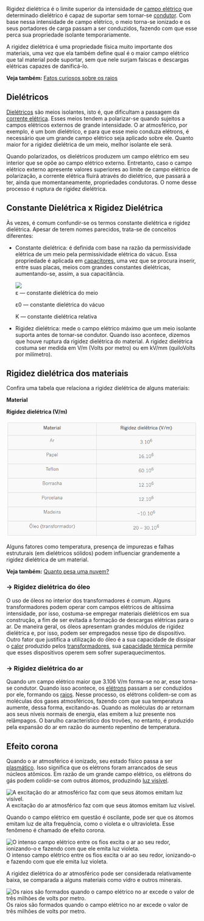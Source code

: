 Rigidez dielétrica é o limite superior da intensidade de [campo elétrico](https://mundoeducacao.uol.com.br/fisica/campo-eletrico.htm) que determinado dielétrico é capaz de suportar sem tornar-se [condutor](https://mundoeducacao.uol.com.br/fisica/condutores-isolantes.htm). Com base nessa intensidade de campo elétrico, o meio torna-se ionizado e os seus portadores de carga passam a ser conduzidos, fazendo com que esse perca sua propriedade isolante temporariamente.

A rigidez dielétrica é uma propriedade física muito importante dos materiais, uma vez que ela também define qual é o maior campo elétrico que tal material pode suportar, sem que nele surjam faíscas e descargas elétricas capazes de danificá-lo.

**Veja também:** [Fatos curiosos sobre os raios](https://mundoeducacao.uol.com.br/fisica/fatos-curiosos-sobre-os-raios.htm)

**Dielétricos**
---------------

[Dielétricos](https://mundoeducacao.uol.com.br/fisica/dieletricos.htm) são meios isolantes, isto é, que dificultam a passagem da [corrente elétrica](https://mundoeducacao.uol.com.br/fisica/corrente-eletrica.htm). Esses meios tendem a polarizar-se quando sujeitos a campos elétricos externos de grande intensidade. O ar atmosférico, por exemplo, é um bom dielétrico, e para que esse meio conduza elétrons, é necessário que um grande campo elétrico seja aplicado sobre ele. Quanto maior for a rigidez dielétrica de um meio, melhor isolante ele será.

Quando polarizados, os dielétricos produzem um campo elétrico em seu interior que se opõe ao campo elétrico externo. Entretanto, caso o campo elétrico externo apresente valores superiores ao limite de campo elétrico de polarização, a corrente elétrica fluirá através do dielétrico, que passará a ter, ainda que momentaneamente, propriedades condutoras. O nome desse processo é ruptura de rigidez dielétrica.

**Constante Dielétrica x Rigidez Dielétrica**
---------------------------------------------

Às vezes, é comum confundir-se os termos constante dielétrica e rigidez dielétrica. Apesar de terem nomes parecidos, trata-se de conceitos diferentes:

*   Constante dielétrica: é definida com base na razão da permissividade elétrica de um meio pela permissividade elétrica do vácuo. Essa propriedade é aplicada em [capacitores](https://mundoeducacao.uol.com.br/fisica/capacitores.htm), uma vez que se procura inserir, entre suas placas, meios com grandes constantes dielétricas, aumentando-se, assim, a sua capacitância.
    
    ![](https://static.mundoeducacao.uol.com.br/mundoeducacao/conteudo/constante-dieletrica(2).jpg)  
    ε — constante dielétrica do meio
    
    ε0 — constante dielétrica do vácuo
    
    K — constante dielétrica relativa
    
*   Rigidez dielétrica: mede o campo elétrico máximo que um meio isolante suporta antes de tornar-se condutor. Quando isso acontece, dizemos que houve ruptura da rigidez dielétrica do material. A rigidez dielétrica costuma ser medida em V/m (Volts por metro) ou em kV/mm (quiloVolts por milímetro).
    

**Rigidez dielétrica dos materiais**
------------------------------------

Confira uma tabela que relaciona a rigidez dielétrica de alguns materiais:

**Material**

**Rigidez dielétrica (V/m)**

![](Imagens/Pasted%20image%2020201026151130.png)

Alguns fatores como temperatura, presença de impurezas e falhas estruturais (em dielétricos sólidos) podem influenciar grandemente a rigidez dielétrica de um material.

**Veja também:** [Quanto pesa uma nuvem?](https://mundoeducacao.uol.com.br/fisica/quanto-pesa-uma-nuvem.htm)

### **→ Rigidez dielétrica do óleo**

O uso de óleos no interior dos transformadores é comum. Alguns transformadores podem operar com campos elétricos de altíssima intensidade, por isso, costuma-se empregar materiais dielétricos em sua construção, a fim de ser evitada a formação de descargas elétricas para o ar. De maneira geral, os óleos apresentam grandes módulos de rigidez dielétrica e, por isso, podem ser empregados nesse tipo de dispositivo. Outro fator que justifica a utilização do óleo é a sua capacidade de dissipar o [calor](https://mundoeducacao.uol.com.br/fisica/calor-sensivel.htm) produzido pelos [transformadores](https://mundoeducacao.uol.com.br/fisica/transformadores.htm), sua [capacidade térmica](https://mundoeducacao.uol.com.br/fisica/capacidade-termica.htm) permite que esses dispositivos operem sem sofrer superaquecimentos.

### **→ Rigidez dielétrica do ar**

Quando um campo elétrico maior que 3.106 V/m forma-se no ar, esse torna-se condutor. Quando isso acontece, os [elétrons](https://mundoeducacao.uol.com.br/fisica/descoberta-eletron.htm) passam a ser conduzidos por ele, formando os [raios](https://mundoeducacao.uol.com.br/fisica/raios-trovoes.htm). Nesse processo, os elétrons colidem-se com as moléculas dos gases atmosféricos, fazendo com que sua temperatura aumente, dessa forma, excitando-as. Quando as moléculas do ar retornam aos seus níveis normais de energia, elas emitem a luz presente nos relâmpagos. O barulho característico dos trovões, no entanto, é produzido pela expansão do ar em razão do aumento repentino de temperatura.

**Efeito corona**
-----------------

Quando o ar atmosférico é ionizado, seu estado físico passa a ser [plasmático](https://mundoeducacao.uol.com.br/fisica/plasma.htm). Isso significa que os elétrons foram arrancados de seus núcleos atômicos. Em razão de um grande campo elétrico, os elétrons do gás podem colidir-se com outros átomos, produzindo [luz visível](https://mundoeducacao.uol.com.br/fisica/espectro-eletromagnetico.htm).

![A excitação do ar atmosférico faz com que seus átomos emitam luz visível.](https://static.mundoeducacao.uol.com.br/mundoeducacao/conteudo/descarga-eletrica.jpg)  
A excitação do ar atmosférico faz com que seus átomos emitam luz visível.

Quando o campo elétrico em questão é oscilante, pode ser que os átomos emitam luz de alta frequência, como o violeta e o ultravioleta. Esse fenômeno é chamado de efeito corona.

![O intenso campo elétrico entre os fios excita o ar ao seu redor, ionizando-o e fazendo com que ele emita luz violeta.](https://static.mundoeducacao.uol.com.br/mundoeducacao/conteudo/efeito-corona-2.jpg)  
O intenso campo elétrico entre os fios excita o ar ao seu redor, ionizando-o e fazendo com que ele emita luz violeta.

A rigidez dielétrica do ar atmosférico pode ser considerada relativamente baixa, se comparada a alguns materiais como vidro e outros minerais.

![Os raios são formados quando o campo elétrico no ar excede o valor de três milhões de volts por metro.](https://static.mundoeducacao.uol.com.br/mundoeducacao/conteudo_legenda/971981aa8155c080ba61033f1e9dbf11.jpg "Tempestade de raios")  
Os raios são formados quando o campo elétrico no ar excede o valor de três milhões de volts por metro.